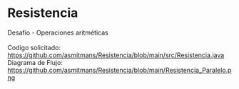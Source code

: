 # Resistencia

Desafío - Operaciones aritméticas<br><br>
Codigo solicitado:<br>
https://github.com/asmitmans/Resistencia/blob/main/src/Resistencia.java<br>
Diagrama de Flujo:<br>
https://github.com/asmitmans/Resistencia/blob/main/Resistencia_Paralelo.png